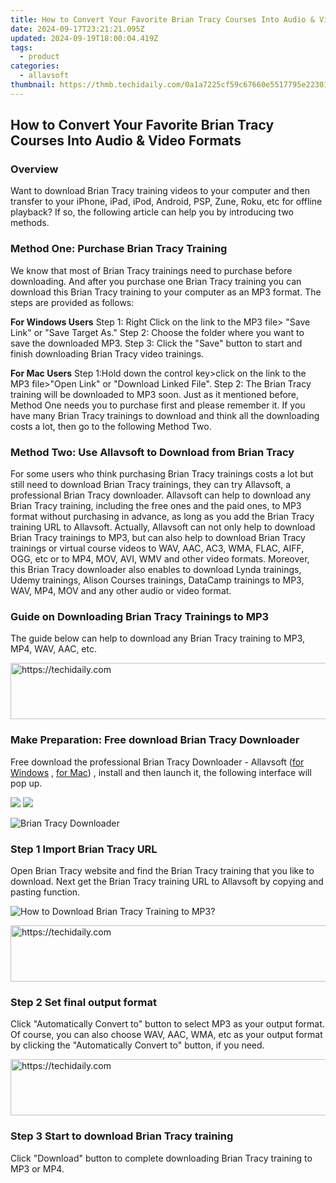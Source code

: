 ```yaml
---
title: How to Convert Your Favorite Brian Tracy Courses Into Audio & Video Formats
date: 2024-09-17T23:21:21.095Z
updated: 2024-09-19T18:00:04.419Z
tags:
  - product
categories:
  - allavsoft
thumbnail: https://thmb.techidaily.com/0a1a7225cf59c67660e5517795e22301d6d92dc2445c6377515e5503eb99dcd0.jpg
---
```


## How to Convert Your Favorite Brian Tracy Courses Into Audio & Video Formats

### Overview

Want to download Brian Tracy training videos to your computer and then transfer to your iPhone, iPad, iPod, Android, PSP, Zune, Roku, etc for offline playback? If so, the following article can help you by introducing two methods.

### Method One: Purchase Brian Tracy Training

We know that most of Brian Tracy trainings need to purchase before downloading. And after you purchase one Brian Tracy training you can download this Brian Tracy training to your computer as an MP3 format. The steps are provided as follows:

**For Windows Users** Step 1: Right Click on the link to the MP3 file> "Save Link" or "Save Target As." Step 2: Choose the folder where you want to save the downloaded MP3\. Step 3: Click the "Save" button to start and finish downloading Brian Tracy video trainings.

**For Mac Users** Step 1:Hold down the control key>click on the link to the MP3 file>"Open Link" or "Download Linked File". Step 2: The Brian Tracy training will be downloaded to MP3 soon. Just as it mentioned before, Method One needs you to purchase first and please remember it. If you have many Brian Tracy trainings to download and think all the downloading costs a lot, then go to the following Method Two.

### Method Two: Use Allavsoft to Download from Brian Tracy

For some users who think purchasing Brian Tracy trainings costs a lot but still need to download Brian Tracy trainings, they can try Allavsoft, a professional Brian Tracy downloader. Allavsoft can help to download any Brian Tracy training, including the free ones and the paid ones, to MP3 format without purchasing in advance, as long as you add the Brian Tracy training URL to Allavsoft. Actually, Allavsoft can not only help to download Brian Tracy trainings to MP3, but can also help to download Brian Tracy trainings or virtual course videos to WAV, AAC, AC3, WMA, FLAC, AIFF, OGG, etc or to MP4, MOV, AVI, WMV and other video formats. Moreover, this Brian Tracy downloader also enables to download Lynda trainings, Udemy trainings, Alison Courses trainings, DataCamp trainings to MP3, WAV, MP4, MOV and any other audio or video format.

### Guide on Downloading Brian Tracy Trainings to MP3

The guide below can help to download any Brian Tracy training to MP3, MP4, WAV, AAC, etc.

<!-- affiliate ads begin -->
<a href="https://appsumo.8odi.net/c/5597632/2129740/7443" target="_top" id="2129740">
  <img src="//a.impactradius-go.com/display-ad/7443-2129740" border="0" alt="https://techidaily.com" width="728" height="90"/>
</a>
<img height="0" width="0" src="https://appsumo.8odi.net/i/5597632/2129740/7443" style="position:absolute;visibility:hidden;" border="0" />
<!-- affiliate ads end -->

### Make Preparation: Free download Brian Tracy Downloader

Free download the professional Brian Tracy Downloader - Allavsoft ([for Windows](https://tools.techidaily.com/allavsoft/products/) , [for Mac](https://tools.techidaily.com/allavsoft/products/)) , install and then launch it, the following interface will pop up.

[![](https://www.allavsoft.com/how-to/../images/how-to/free-download-win.jpg)](https://tools.techidaily.com/allavsoft/products/) [![](https://www.allavsoft.com/how-to/../images/how-to/free-download-mac.jpg)](https://tools.techidaily.com/allavsoft/products/)

![Brian Tracy Downloader](https://www.allavsoft.com/how-to/../images/allavsoft/screen-shot-600.jpg)

### Step 1 Import Brian Tracy URL

Open Brian Tracy website and find the Brian Tracy training that you like to download. Next get the Brian Tracy training URL to Allavsoft by copying and pasting function.

![How to Download Brian Tracy Training to MP3?](https://www.allavsoft.com/how-to/../images/how-to/download-rtmp-video/download-rtmp-video.jpg)

<!-- affiliate ads begin -->
<a href="https://appsumo.8odi.net/c/5597632/2130870/7443" target="_top" id="2130870">
  <img src="//a.impactradius-go.com/display-ad/7443-2130870" border="0" alt="https://techidaily.com" width="728" height="90"/>
</a>
<img height="0" width="0" src="https://appsumo.8odi.net/i/5597632/2130870/7443" style="position:absolute;visibility:hidden;" border="0" />
<!-- affiliate ads end -->

### Step 2 Set final output format

Click "Automatically Convert to" button to select MP3 as your output format. Of course, you can also choose WAV, AAC, WMA, etc as your output format by clicking the "Automatically Convert to" button, if you need.

<!-- affiliate ads begin -->
<a href="https://ephamedtechinc.pxf.io/c/5597632/2139322/26400" target="_top" id="2139322">
  <img src="//a.impactradius-go.com/display-ad/26400-2139322" border="0" alt="https://techidaily.com" width="728" height="90"/>
</a>
<img height="0" width="0" src="https://ephamedtechinc.pxf.io/i/5597632/2139322/26400" style="position:absolute;visibility:hidden;" border="0" />
<!-- affiliate ads end -->

### Step 3 Start to download Brian Tracy training

Click "Download" button to complete downloading Brian Tracy training to MP3 or MP4.

<ins class="adsbygoogle"
     style="display:block"
     data-ad-format="autorelaxed"
     data-ad-client="ca-pub-7571918770474297"
     data-ad-slot="1223367746"></ins>

<ins class="adsbygoogle"
     style="display:block"
     data-ad-client="ca-pub-7571918770474297"
     data-ad-slot="8358498916"
     data-ad-format="auto"
     data-full-width-responsive="true"></ins>
